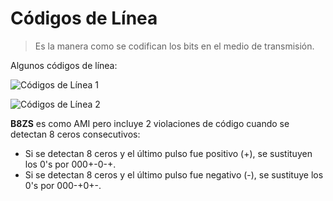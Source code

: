 # Códigos de Línea

> Es la manera como se codifican los bits en el medio de transmisión.

Algunos códigos de línea:

![Códigos de Línea 1][codigos-linea-1]

![Códigos de Línea 2][codigos-linea-2]

**B8ZS** es como AMI pero incluye 2 violaciones de código cuando se detectan 8 ceros consecutivos:

- Si se detectan 8 ceros y el último pulso fue positivo (+), se sustituyen los 0's por 000+-0-+.
- Si se detectan 8 ceros y el último pulso fue negativo (-), se sustituye los 0's por 000-+0+-.

[codigos-linea-1]: https://i.imgur.com/fSmoGST.jpg
[codigos-linea-2]: https://i.imgur.com/ucA94HN.jpg
